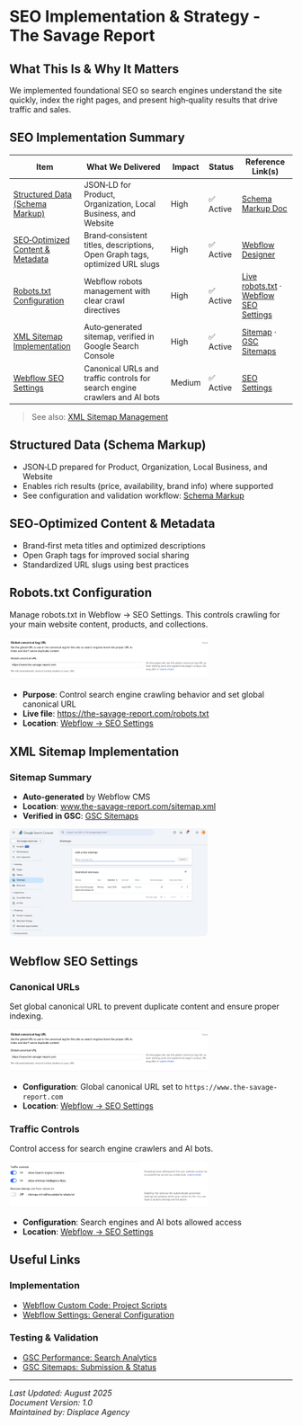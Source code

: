 # SEO Implementation & Strategy - The Savage Report

## What This Is & Why It Matters
We implemented foundational SEO so search engines understand the site quickly, index the right pages, and present high‑quality results that drive traffic and sales.

## SEO Implementation Summary

| Item | What We Delivered | Impact | Status | Reference Link(s) |
|------|-------------------|--------|--------|-------------------|
| [Structured Data (Schema Markup)](#structured-data-schema-markup) | JSON‑LD for Product, Organization, Local Business, and Website | High | ✅ Active | [Schema Markup Doc](./05.1-seo-schema.md) |
| [SEO‑Optimized Content & Metadata](#seo-optimized-content--metadata) | Brand‑consistent titles, descriptions, Open Graph tags, optimized URL slugs | High | ✅ Active | <a href="https://webflow.com/design/savage-report-we" target="_blank" rel="noopener noreferrer">Webflow Designer</a> |
| [Robots.txt Configuration](#robots-txt-configuration) | Webflow robots management with clear crawl directives | High | ✅ Active | <a href="https://the-savage-report.com/robots.txt" target="_blank" rel="noopener noreferrer">Live robots.txt</a> · <a href="https://webflow.com/dashboard/sites/savage-report-we/seo" target="_blank" rel="noopener noreferrer">Webflow SEO Settings</a> |
| [XML Sitemap Implementation](#xml-sitemap-implementation) | Auto‑generated sitemap, verified in Google Search Console | High | ✅ Active | <a href="https://www.the-savage-report.com/sitemap.xml" target="_blank" rel="noopener noreferrer">Sitemap</a> · <a href="https://search.google.com/search-console/sitemaps?resource_id=sc-domain:the-savage-report.com" target="_blank" rel="noopener noreferrer">GSC Sitemaps</a> |
| [Webflow SEO Settings](#webflow-seo-settings) | Canonical URLs and traffic controls for search engine crawlers and AI bots | Medium | ✅ Active | <a href="https://webflow.com/dashboard/sites/savage-report-we/seo" target="_blank" rel="noopener noreferrer">SEO Settings</a> |

> See also: [XML Sitemap Management](../knowledge-hub/seo/xml-sitemap-management.md)

<a id="structured-data-schema-markup"></a>
## Structured Data (Schema Markup)
- JSON‑LD prepared for Product, Organization, Local Business, and Website
- Enables rich results (price, availability, brand info) where supported
- See configuration and validation workflow: [Schema Markup](./05.1-seo-schema.md)

<a id="seo-optimized-content--metadata"></a>
## SEO‑Optimized Content & Metadata
- Brand‑first meta titles and optimized descriptions
- Open Graph tags for improved social sharing
- Standardized URL slugs using best practices

<a id="robots-txt-configuration"></a>
## Robots.txt Configuration

Manage robots.txt in Webflow → SEO Settings. This controls crawling for your main website content, products, and collections.

<img src="../assets/seo-implementation-webflow-seo-settings-04.png" alt="robots.txt configuration with canonical URL and traffic controls" width="70%" style="border-radius:8px" />

- **Purpose**: Control search engine crawling behavior and set global canonical URL
- **Live file**: <a href="https://the-savage-report.com/robots.txt" target="_blank" rel="noopener noreferrer">https://the-savage-report.com/robots.txt</a>
- **Location**: <a href="https://webflow.com/dashboard/sites/savage-report-we/seo" target="_blank" rel="noopener noreferrer">Webflow → SEO Settings</a>

<a id="xml-sitemap-implementation"></a>
## XML Sitemap Implementation

### Sitemap Summary
- **Auto‑generated** by Webflow CMS
- **Location**: <a href="https://www.the-savage-report.com/sitemap.xml" target="_blank" rel="noopener noreferrer">www.the-savage-report.com/sitemap.xml</a>
- **Verified in GSC**: <a href="https://search.google.com/search-console/sitemaps?resource_id=sc-domain:the-savage-report.com" target="_blank" rel="noopener noreferrer">GSC Sitemaps</a>

<img src="../assets/seo-implementation-gsc-sitemaps-2025-08-08.png" alt="GSC submitted sitemap view" width="70%" style="border-radius:8px" />

<a id="webflow-seo-settings"></a>
## Webflow SEO Settings

### Canonical URLs
Set global canonical URL to prevent duplicate content and ensure proper indexing.

<img src="../assets/seo-implementation-webflow-seo-settings-04.png" alt="Webflow SEO settings with canonical and robots controls" width="70%" style="border-radius:8px" />

- **Configuration**: Global canonical URL set to `https://www.the-savage-report.com`
- **Location**: <a href="https://webflow.com/dashboard/sites/savage-report-we/seo" target="_blank" rel="noopener noreferrer">Webflow → SEO Settings</a>

### Traffic Controls
Control access for search engine crawlers and AI bots.

<img src="../assets/seo-implementation-webflow-seo-settings-05.png" alt="Traffic controls for search engines and AI bots" width="70%" style="border-radius:8px" />

- **Configuration**: Search engines and AI bots allowed access
- **Location**: <a href="https://webflow.com/dashboard/sites/savage-report-we/seo" target="_blank" rel="noopener noreferrer">Webflow → SEO Settings</a>

## Useful Links

### Implementation
- [Webflow Custom Code: Project Scripts](https://webflow.com/dashboard/sites/savage-report-we/custom-code)
- [Webflow Settings: General Configuration](https://webflow.com/dashboard/sites/savage-report-we/general)

### Testing & Validation
- [GSC Performance: Search Analytics](https://search.google.com/search-console/performance/search-analytics?resource_id=sc-domain:the-savage-report.com)
- [GSC Sitemaps: Submission & Status](https://search.google.com/search-console/sitemaps?resource_id=sc-domain:the-savage-report.com)

---
*Last Updated: August 2025*  
*Document Version: 1.0*  
*Maintained by: Displace Agency*


